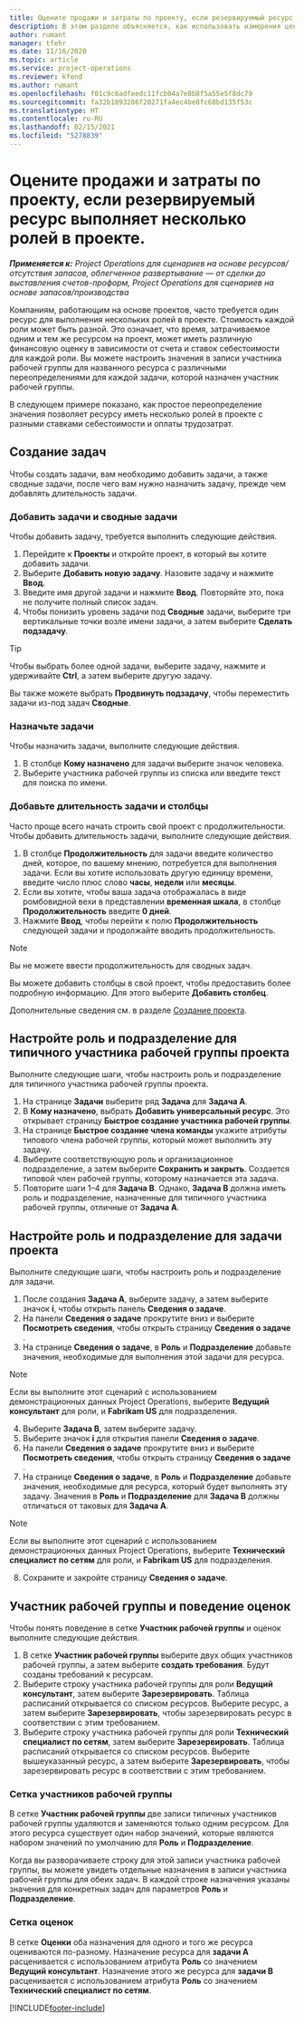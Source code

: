 ```yaml
---
title: Оцените продажи и затраты по проекту, если резервируемый ресурс выполняет несколько ролей в проекте.
description: В этом разделе объясняется, как использовать измерения цен для поддержки ценообразования и оценок стоимости ресурса, который выполняет несколько ролей в проекте.
author: rumant
manager: tfehr
ms.date: 11/16/2020
ms.topic: article
ms.service: project-operations
ms.reviewer: kfend
ms.author: rumant
ms.openlocfilehash: f01c9c6adfeedc11fcb04a7e8b8f5a55e5f8dc79
ms.sourcegitcommit: fa32b1893286f20271fa4ec4be8fc68bd135f53c
ms.translationtype: HT
ms.contentlocale: ru-RU
ms.lasthandoff: 02/15/2021
ms.locfileid: "5278839"
---
```

# <a name="estimate-project-sales-and-costs-when-a-bookable-resource-fills-multiple-roles-on-a-project"></a>Оцените продажи и затраты по проекту, если резервируемый ресурс выполняет несколько ролей в проекте. 

_**Применяется к:** Project Operations для сценариев на основе ресурсов/отсутствия запасов, облегченное развертывание — от сделки до выставления счетов-проформ, Project Operations для сценариев на основе запасов/производства_ 

Компаниям, работающим на основе проектов, часто требуется один ресурс для выполнения нескольких ролей в проекте. Стоимость каждой роли может быть разной. Это означает, что время, затрачиваемое одним и тем же ресурсом на проект, может иметь различную финансовую оценку в зависимости от счета и ставок себестоимости для каждой роли. Вы можете настроить значения в записи участника рабочей группы для названного ресурса с различными переопределениями для каждой задачи, которой назначен участник рабочей группы.

В следующем примере показано, как простое переопределение значения позволяет ресурсу иметь несколько ролей в проекте с разными ставками себестоимости и оплаты трудозатрат.

## <a name="create-tasks"></a>Создание задач
Чтобы создать задачи, вам необходимо добавить задачи, а также сводные задачи, после чего вам нужно назначить задачу, прежде чем добавлять длительность задачи. 

### <a name="add-tasks-and-summary-tasks"></a>Добавить задачи и сводные задачи
Чтобы добавить задачу, требуется выполнить следующие действия.

1. Перейдите к **Проекты** и откройте проект, в который вы хотите добавить задачи.
2. Выберите **Добавить новую задачу**. Назовите задачу и нажмите **Ввод**.
3. Введите имя другой задачи и нажмите **Ввод**. Повторяйте это, пока не получите полный список задач.
3. Чтобы понизить уровень задачи под **Сводные** задачи, выберите три вертикальные точки возле имени задачи, а затем выберите **Сделать подзадачу**. 

  > [!TIP]
  > Чтобы выбрать более одной задачи, выберите задачу, нажмите и удерживайте **Ctrl**, а затем выберите другую задачу.
  >
  > Вы также можете выбрать **Продвинуть подзадачу**, чтобы переместить задачи из-под задач **Сводные**.

### <a name="assign-tasks"></a>Назначьте задачи

Чтобы назначить задачи, выполните следующие действия.

1. В столбце **Кому назначено** для задачи выберите значок человека.
2. Выберите участника рабочей группы из списка или введите текст для поиска по имени.

### <a name="add-task-duration-and-columns"></a>Добавьте длительность задачи и столбцы

Часто проще всего начать строить свой проект с продолжительности. Чтобы добавить длительность задачи, выполните следующие действия.

1. В столбце **Продолжительность** для задачи введите количество дней, которое, по вашему мнению, потребуется для выполнения задачи. Если вы хотите использовать другую единицу времени, введите число плюс слово **часы**, **недели** или **месяцы**.
2. Если вы хотите, чтобы ваша задача отображалась в виде ромбовидной вехи в представлении **временная шкала**, в столбце **Продолжительность** введите **0 дней**.
3. Нажмите **Ввод**, чтобы перейти к полю **Продолжительность** следующей задачи и продолжайте вводить продолжительность.

  > [!NOTE]
  > Вы не можете ввести продолжительность для сводных задач.

Вы можете добавить столбцы в свой проект, чтобы предоставить более подробную информацию. Для этого выберите **Добавить столбец**. 

Дополнительные сведения см. в разделе [Создание проекта](https://support.microsoft.com/en-us/office/create-a-project-a5b5e823-fb2e-45fd-be00-7d84422d9749).

## <a name="set-up-the-role-and-organization-unit-for-a-generic-project-team-member"></a>Настройте роль и подразделение для типичного участника рабочей группы проекта
Выполните следующие шаги, чтобы настроить роль и подразделение для типичного участника рабочей группы проекта.

1. На странице **Задачи** выберите ряд **Задача** для **Задача А**. 
2. В **Кому назначено**, выбрать **Добавить универсальный ресурс**. Это открывает страницу **Быстрое создание участника рабочей группы**.
3. На странице **Быстрое создание члена команды** укажите атрибуты типового члена рабочей группы, который может выполнить эту задачу.
4. Выберите соответствующую роль и организационное подразделение, а затем выберите **Сохранить и закрыть**. Создается типовой член рабочей группы, которому назначается эта задача. 
5. Повторите шаги 1–4 для **Задача B**. Однако, **Задача B** должна иметь роль и подразделение, назначенные для типичного участника рабочей группы, отличные от **Задача А**. 

## <a name="set-up-the-role-and-organization-unit-for-a-project-task"></a>Настройте роль и подразделение для задачи проекта
Выполните следующие шаги, чтобы настроить роль и подразделение для задачи.

1. После создания **Задача А**, выберите задачу, а затем выберите значок **i**, чтобы открыть панель **Сведения о задаче**. 
2. На панели **Сведения о задаче** прокрутите вниз и выберите **Посмотреть сведения**, чтобы открыть страницу **Сведения о задаче** .
3. На странице **Сведения о задаче**, в **Роль** и **Подразделение** добавьте значения, необходимые для выполнения этой задачи для ресурса. 

  > [!NOTE]
  > Если вы выполните этот сценарий с использованием демонстрационных данных Project Operations, выберите **Ведущий консультант** для роли, и **Fabrikam US** для подразделения.

4. Выберите **Задача B**, затем выберите задачу.
5. Выберите значок **i** для открытия панели **Сведения о задаче**. 
6. На панели **Сведения о задаче** прокрутите вниз и выберите **Посмотреть сведения**, чтобы открыть страницу **Сведения о задаче** .
7. На странице **Сведения о задаче**, в **Роль** и **Подразделение** добавьте значения, необходимые для ресурса, который будет выполнять эту задачу. Значения в **Роль** и **Подразделение** для **Задача B** должны отличаться от таковых для **Задача А**. 

  > [!NOTE]
  > Если вы выполните этот сценарий с использованием демонстрационных данных Project Operations, выберите **Технический специалист по сетям** для роли, и **Fabrikam US** для подразделения.

8. Сохраните и закройте страницу **Сведения о задаче**. 

## <a name="team-member-and-estimates-behavior"></a>Участник рабочей группы и поведение оценок 
Чтобы понять поведение в сетке **Участник рабочей группы** и оценок выполните следующие действия.

1. В сетке **Участник рабочей группы** выберите двух общих участников рабочей группы, а затем выберите **создать требования**. Будут созданы требований к ресурсам. 
2. Выберите строку участника рабочей группы для роли **Ведущий консультант**, затем выберите **Зарезервировать**. Таблица расписаний открывается со списком ресурсов. Выберите ресурс, а затем выберите **Зарезервировать**, чтобы зарезервировать ресурс в соответствии с этим требованием.
3. Выберите строку участника рабочей группы для роли **Технический специалист по сетям**, затем выберите **Зарезервировать**. Таблица расписаний открывается со списком ресурсов. Выберите вышеуказанный ресурс, а затем выберите **Зарезервировать**, чтобы зарезервировать ресурс в соответствии с этим требованием.

### <a name="team-member-grid"></a>Сетка участников рабочей группы 

В сетке **Участник рабочей группы** две записи типичных участников рабочей группы удаляются и заменяются только одним ресурсом. Для этого ресурса существует один набор значений, которые являются набором значений по умолчанию для **Роль** и **Подразделение**.

Когда вы разворачиваете строку для этой записи участника рабочей группы, вы можете увидеть отдельные назначения в записи участника рабочей группы для обеих задач. В каждой строке назначения указаны значения для конкретных задач для параметров **Роль** и **Подразделение**. 

### <a name="estimates-grid"></a>Сетка оценок 

В сетке **Оценки** оба назначения для одного и того же ресурса оцениваются по-разному. Назначение ресурса для **задачи A** расценивается с использованием атрибута **Роль** со значением **Ведущий консультант**. Назначение этого же ресурса для **задачи B** расценивается с использованием атрибута **Роль** со значением **Технический специалист по сетям**.


[!INCLUDE[footer-include](../includes/footer-banner.md)]
